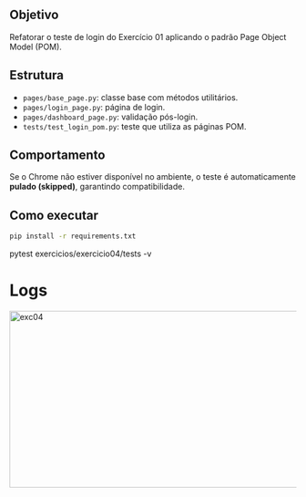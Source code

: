 ## Objetivo
Refatorar o teste de login do Exercício 01 aplicando o padrão Page Object Model (POM).

## Estrutura
- `pages/base_page.py`: classe base com métodos utilitários.
- `pages/login_page.py`: página de login.
- `pages/dashboard_page.py`: validação pós-login.
- `tests/test_login_pom.py`: teste que utiliza as páginas POM.

## Comportamento
Se o Chrome não estiver disponível no ambiente, o teste é automaticamente **pulado (skipped)**, garantindo compatibilidade.

## Como executar
```bash
pip install -r requirements.txt
```
pytest exercicios/exercicio04/tests -v

# Logs
<img width="1273" height="310" alt="exc04" src="https://github.com/user-attachments/assets/3d62fade-ee17-46b0-bdfc-c459cecc8365" />
